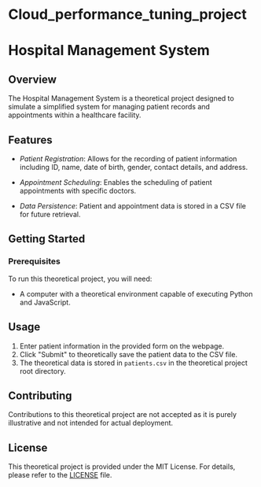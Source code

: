 # Cloud_performance_tuning_project


# Hospital Management System

## Overview

The Hospital Management System is a theoretical project designed to simulate a simplified system for managing patient records and appointments within a healthcare facility.

## Features

- *Patient Registration*: Allows for the recording of patient information including ID, name, date of birth, gender, contact details, and address.

- *Appointment Scheduling*: Enables the scheduling of patient appointments with specific doctors.

- *Data Persistence*: Patient and appointment data is stored in a CSV file for future retrieval.

## Getting Started

### Prerequisites

To run this theoretical project, you will need:

- A computer with a theoretical environment capable of executing Python and JavaScript.

## Usage

1. Enter patient information in the provided form on the webpage.
2. Click "Submit" to theoretically save the patient data to the CSV file.
3. The theoretical data is stored in `patients.csv` in the theoretical project root directory.

## Contributing

Contributions to this theoretical project are not accepted as it is purely illustrative and not intended for actual deployment.

## License

This theoretical project is provided under the MIT License. For details, please refer to the [LICENSE](LICENSE) file.
